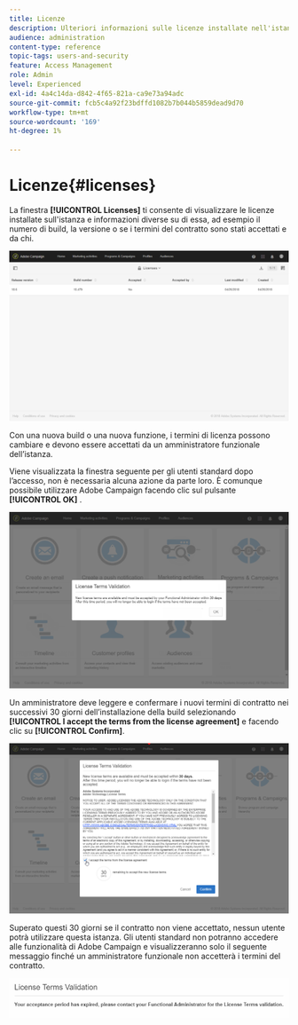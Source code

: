 ```yaml
---
title: Licenze
description: Ulteriori informazioni sulle licenze installate nell'istanza.
audience: administration
content-type: reference
topic-tags: users-and-security
feature: Access Management
role: Admin
level: Experienced
exl-id: 4a4c14da-d842-4f65-821a-ca9e73a94adc
source-git-commit: fcb5c4a92f23bdffd1082b7b044b5859dead9d70
workflow-type: tm+mt
source-wordcount: '169'
ht-degree: 1%

---
```


# Licenze{#licenses}

La finestra **[!UICONTROL Licenses]** ti consente di visualizzare le licenze installate sull&#39;istanza e informazioni diverse su di essa, ad esempio il numero di build, la versione o se i termini del contratto sono stati accettati e da chi.

![](assets/license_1.png)

Con una nuova build o una nuova funzione, i termini di licenza possono cambiare e devono essere accettati da un amministratore funzionale dell’istanza.

Viene visualizzata la finestra seguente per gli utenti standard dopo l’accesso, non è necessaria alcuna azione da parte loro. È comunque possibile utilizzare Adobe Campaign facendo clic sul pulsante **[!UICONTROL OK]** .

![](assets/license_2.png)

Un amministratore deve leggere e confermare i nuovi termini di contratto nei successivi 30 giorni dell’installazione della build selezionando **[!UICONTROL I accept the terms from the license agreement]** e facendo clic su **[!UICONTROL Confirm]**.

![](assets/license_3.png)

Superato questi 30 giorni se il contratto non viene accettato, nessun utente potrà utilizzare questa istanza. Gli utenti standard non potranno accedere alle funzionalità di Adobe Campaign e visualizzeranno solo il seguente messaggio finché un amministratore funzionale non accetterà i termini del contratto.

![](assets/license_4.png)
